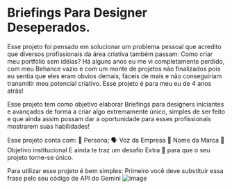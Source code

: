 # Briefings Para Designer Deseperados.
Esse projeto foi pensado em solucionar um problema pessoal que acredito que diversos profissionais da área criativa também passam: Como criar meu portfólio sem idéias?
Há alguns anos eu me vi completamente perdido, com meu Behance vazio e com um monte de projetos não finalizados pois eu sentia que eles eram obvios demais, fáceis de mais e não conseguiriam transmitir meu potencial criativo. Esse projeto é para meu eu de 4 anos atrás!

Esse projeto tem como objetivo elaborar Briefings para designers iniciantes e avançados de forma a criar algo extremamente único, simples de ser feito e que ainda assim possam dar a oportunidade para esses profissionais mostrarem suas habilidades!

Esse projeto conta com:
🧒 Persona;
🗣️ Voz da Empresa
🌟 Nome da Marca
🏁 Objetivo institucional
E ainda te traz um desafio Extra 🥇 para que o seu projeto torne-se único.

Para utilizar esse projeto é bem simples:
Primeiro você deve substituir essa frase pelo seu código de API do Gemini
![image](https://github.com/Vulpardi/Projeto_Alura/assets/169551247/5708de18-ecc5-4b7a-9d3d-4b16e6276667)
